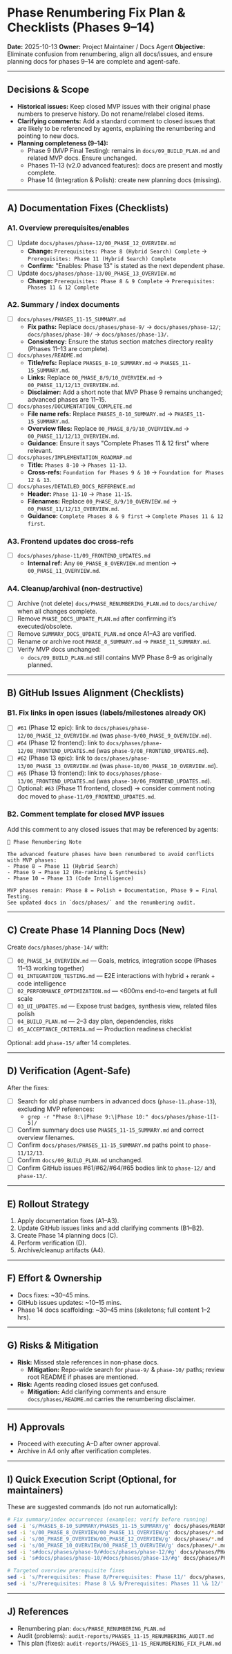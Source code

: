# Phase Renumbering Fix Plan & Checklists (Phases 9–14)

**Date:** 2025-10-13
**Owner:** Project Maintainer / Docs Agent
**Objective:** Eliminate confusion from renumbering, align all docs/issues, and ensure planning docs for phases 9–14 are complete and agent-safe.

---

## Decisions & Scope

- **Historical issues:** Keep closed MVP issues with their original phase numbers to preserve history. Do not rename/relabel closed items.
- **Clarifying comments:** Add a standard comment to closed issues that are likely to be referenced by agents, explaining the renumbering and pointing to new docs.
- **Planning completeness (9–14):**
  - Phase 9 (MVP Final Testing): remains in `docs/09_BUILD_PLAN.md` and related MVP docs. Ensure unchanged.
  - Phases 11–13 (v2.0 advanced features): docs are present and mostly complete.
  - Phase 14 (Integration & Polish): create new planning docs (missing).

---

## A) Documentation Fixes (Checklists)

### A1. Overview prerequisites/enables
- [ ] Update `docs/phases/phase-12/00_PHASE_12_OVERVIEW.md`
  - **Change:** `Prerequisites: Phase 8 (Hybrid Search) Complete` → `Prerequisites: Phase 11 (Hybrid Search) Complete`
  - **Confirm:** "Enables: Phase 13" is stated as the next dependent phase.
- [ ] Update `docs/phases/phase-13/00_PHASE_13_OVERVIEW.md`
  - **Change:** `Prerequisites: Phase 8 & 9 Complete` → `Prerequisites: Phases 11 & 12 Complete`

### A2. Summary / index documents
- [ ] `docs/phases/PHASES_11-15_SUMMARY.md`
  - **Fix paths:** Replace `docs/phases/phase-9/` → `docs/phases/phase-12/`; `docs/phases/phase-10/` → `docs/phases/phase-13/`.
  - **Consistency:** Ensure the status section matches directory reality (Phases 11–13 are complete).
- [ ] `docs/phases/README.md`
  - **Title/refs:** Replace `PHASES_8-10_SUMMARY.md` → `PHASES_11-15_SUMMARY.md`.
  - **Links:** Replace `00_PHASE_8/9/10_OVERVIEW.md` → `00_PHASE_11/12/13_OVERVIEW.md`.
  - **Disclaimer:** Add a short note that MVP Phase 9 remains unchanged; advanced phases are 11–15.
- [ ] `docs/phases/DOCUMENTATION_COMPLETE.md`
  - **File name refs:** Replace `PHASES_8-10_SUMMARY.md` → `PHASES_11-15_SUMMARY.md`.
  - **Overview files:** Replace `00_PHASE_8/9/10_OVERVIEW.md` → `00_PHASE_11/12/13_OVERVIEW.md`.
  - **Guidance:** Ensure it says "Complete Phases 11 & 12 first" where relevant.
- [ ] `docs/phases/IMPLEMENTATION_ROADMAP.md`
  - **Title:** `Phases 8-10` → `Phases 11-13`.
  - **Cross-refs:** `Foundation for Phases 9 & 10` → `Foundation for Phases 12 & 13`.
- [ ] `docs/phases/DETAILED_DOCS_REFERENCE.md`
  - **Header:** `Phase 11-10` → `Phase 11-15`.
  - **Filenames:** Replace `00_PHASE_8/9/10_OVERVIEW.md` → `00_PHASE_11/12/13_OVERVIEW.md`.
  - **Guidance:** `Complete Phases 8 & 9 first` → `Complete Phases 11 & 12 first`.

### A3. Frontend updates doc cross-refs
- [ ] `docs/phases/phase-11/09_FRONTEND_UPDATES.md`
  - **Internal ref:** Any `00_PHASE_8_OVERVIEW.md` mention → `00_PHASE_11_OVERVIEW.md`.

### A4. Cleanup/archival (non-destructive)
- [ ] Archive (not delete) `docs/PHASE_RENUMBERING_PLAN.md` to `docs/archive/` when all changes complete.
- [ ] Remove `PHASE_DOCS_UPDATE_PLAN.md` after confirming it’s executed/obsolete.
- [ ] Remove `SUMMARY_DOCS_UPDATE_PLAN.md` once A1–A3 are verified.
- [ ] Rename or archive root `PHASE_8_SUMMARY.md` → `PHASE_11_SUMMARY.md`.
- [ ] Verify MVP docs unchanged:
  - `docs/09_BUILD_PLAN.md` still contains MVP Phase 8–9 as originally planned.

---

## B) GitHub Issues Alignment (Checklists)

### B1. Fix links in open issues (labels/milestones already OK)
- [ ] `#61` (Phase 12 epic): link to `docs/phases/phase-12/00_PHASE_12_OVERVIEW.md` (was `phase-9/00_PHASE_9_OVERVIEW.md`).
- [ ] `#64` (Phase 12 frontend): link to `docs/phases/phase-12/08_FRONTEND_UPDATES.md` (was `phase-9/08_FRONTEND_UPDATES.md`).
- [ ] `#62` (Phase 13 epic): link to `docs/phases/phase-13/00_PHASE_13_OVERVIEW.md` (was `phase-10/00_PHASE_10_OVERVIEW.md`).
- [ ] `#65` (Phase 13 frontend): link to `docs/phases/phase-13/06_FRONTEND_UPDATES.md` (was `phase-10/06_FRONTEND_UPDATES.md`).
- [ ] Optional: `#63` (Phase 11 frontend, closed) → consider comment noting doc moved to `phase-11/09_FRONTEND_UPDATES.md`.

### B2. Comment template for closed MVP issues
Add this comment to any closed issues that may be referenced by agents:
```
📝 Phase Renumbering Note

The advanced feature phases have been renumbered to avoid conflicts with MVP phases:
- Phase 8 → Phase 11 (Hybrid Search)
- Phase 9 → Phase 12 (Re-ranking & Synthesis)
- Phase 10 → Phase 13 (Code Intelligence)

MVP phases remain: Phase 8 = Polish + Documentation, Phase 9 = Final Testing.
See updated docs in `docs/phases/` and the renumbering audit.
```

---

## C) Create Phase 14 Planning Docs (New)

Create `docs/phases/phase-14/` with:
- [ ] `00_PHASE_14_OVERVIEW.md` — Goals, metrics, integration scope (Phases 11–13 working together)
- [ ] `01_INTEGRATION_TESTING.md` — E2E interactions with hybrid + rerank + code intelligence
- [ ] `02_PERFORMANCE_OPTIMIZATION.md` — <600ms end-to-end targets at full scale
- [ ] `03_UI_UPDATES.md` — Expose trust badges, synthesis view, related files polish
- [ ] `04_BUILD_PLAN.md` — 2–3 day plan, dependencies, risks
- [ ] `05_ACCEPTANCE_CRITERIA.md` — Production readiness checklist

Optional: add `phase-15/` after 14 completes.

---

## D) Verification (Agent-Safe)

After the fixes:
- [ ] Search for old phase numbers in advanced docs (`phase-11`..`phase-13`), excluding MVP references:
  - `grep -r "Phase 8:\|Phase 9:\|Phase 10:" docs/phases/phase-1[1-5]/`
- [ ] Confirm summary docs use `PHASES_11-15_SUMMARY.md` and correct overview filenames.
- [ ] Confirm `docs/phases/PHASES_11-15_SUMMARY.md` paths point to `phase-11/12/13`.
- [ ] Confirm `docs/09_BUILD_PLAN.md` unchanged.
- [ ] Confirm GitHub issues #61/#62/#64/#65 bodies link to `phase-12/` and `phase-13/`.

---

## E) Rollout Strategy

1) Apply documentation fixes (A1–A3).
2) Update GitHub issues links and add clarifying comments (B1–B2).
3) Create Phase 14 planning docs (C).
4) Perform verification (D).
5) Archive/cleanup artifacts (A4).

---

## F) Effort & Ownership

- Docs fixes: ~30–45 mins.
- GitHub issues updates: ~10–15 mins.
- Phase 14 docs scaffolding: ~30–45 mins (skeletons; full content 1–2 hrs).

---

## G) Risks & Mitigation

- **Risk:** Missed stale references in non-phase docs.
  - **Mitigation:** Repo-wide search for `phase-9/` & `phase-10/` paths; review root README if phases are mentioned.
- **Risk:** Agents reading closed issues get confused.
  - **Mitigation:** Add clarifying comments and ensure `docs/phases/README.md` carries the renumbering disclaimer.

---

## H) Approvals

- Proceed with executing A–D after owner approval.
- Archive in A4 only after verification completes.

---

## I) Quick Execution Script (Optional, for maintainers)

These are suggested commands (do not run automatically):
```bash
# Fix summary/index occurrences (examples; verify before running)
sed -i 's/PHASES_8-10_SUMMARY/PHASES_11-15_SUMMARY/g' docs/phases/README.md docs/phases/DOCUMENTATION_COMPLETE.md
sed -i 's/00_PHASE_8_OVERVIEW/00_PHASE_11_OVERVIEW/g' docs/phases/*.md
sed -i 's/00_PHASE_9_OVERVIEW/00_PHASE_12_OVERVIEW/g' docs/phases/*.md
sed -i 's/00_PHASE_10_OVERVIEW/00_PHASE_13_OVERVIEW/g' docs/phases/*.md
sed -i 's#docs/phases/phase-9/#docs/phases/phase-12/#g' docs/phases/PHASES_11-15_SUMMARY.md
sed -i 's#docs/phases/phase-10/#docs/phases/phase-13/#g' docs/phases/PHASES_11-15_SUMMARY.md

# Targeted overview prerequisite fixes
sed -i 's/Prerequisites: Phase 8/Prerequisites: Phase 11/' docs/phases/phase-12/00_PHASE_12_OVERVIEW.md
sed -i 's/Prerequisites: Phase 8 \& 9/Prerequisites: Phases 11 \& 12/' docs/phases/phase-13/00_PHASE_13_OVERVIEW.md
```

---

## J) References

- Renumbering plan: `docs/PHASE_RENUMBERING_PLAN.md`
- Audit (problems): `audit-reports/PHASES_11-15_RENUMBERING_AUDIT.md`
- This plan (fixes): `audit-reports/PHASES_11-15_RENUMBERING_FIX_PLAN.md`
